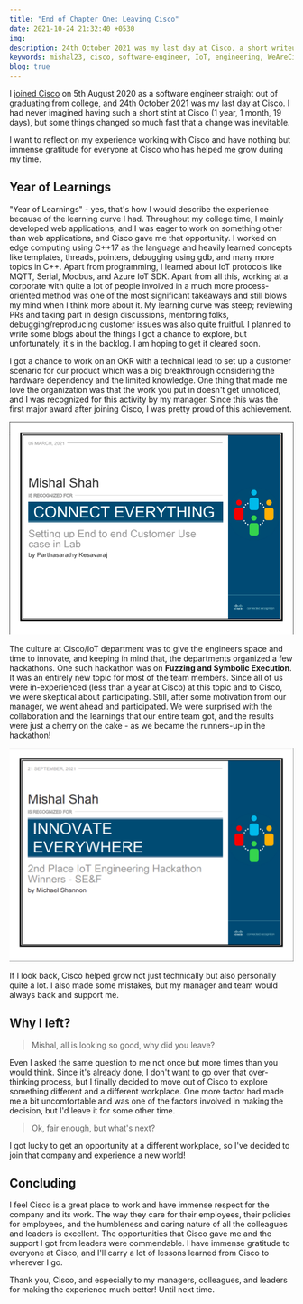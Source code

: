 ```yaml
---
title: "End of Chapter One: Leaving Cisco"
date: 2021-10-24 21:32:40 +0530
img:
description: 24th October 2021 was my last day at Cisco, a short writeup reflecting on my experience and why I left
keywords: mishal23, cisco, software-engineer, IoT, engineering, WeAreCisco, cse, nitk
blog: true
---
```


I [joined Cisco](/joining-cisco) on 5th August 2020 as a software engineer straight out of graduating from college, and 24th October 2021 was my last day at Cisco. I had never imagined having such a short stint at Cisco (1 year, 1 month, 19 days), but some things changed so much fast that a change was inevitable.

I want to reflect on my experience working with Cisco and have nothing but immense gratitude for everyone at Cisco who has helped me grow during my time.

## Year of Learnings

"Year of Learnings" - yes, that's how I would describe the experience because of the learning curve I had.
Throughout my college time, I mainly developed web applications, and I was eager to work on something other than web applications, and Cisco gave me that opportunity. I worked on edge computing using C++17 as the language and heavily learned concepts like templates, threads, pointers, debugging using gdb, and many more topics in C++. Apart from programming, I learned about IoT protocols like MQTT, Serial, Modbus, and Azure IoT SDK. Apart from all this, working at a corporate with quite a lot of people involved in a much more process-oriented method was one of the most significant takeaways and still blows my mind when I think more about it. My learning curve was steep; reviewing PRs and taking part in design discussions, mentoring folks, debugging/reproducing customer issues was also quite fruitful. I planned to write some blogs about the things I got a chance to explore, but unfortunately, it's in the backlog. I am hoping to get it cleared soon.

I got a chance to work on an OKR with a technical lead to set up a customer scenario for our product which was a big breakthrough considering the hardware dependency and the limited knowledge. One thing that made me love the organization was that the work you put in doesn't get unnoticed, and I was recognized for this activity by my manager. Since this was the first major award after joining Cisco, I was pretty proud of this achievement.

![OKR award](./images/okr-award.png)

The culture at Cisco/IoT department was to give the engineers space and time to innovate, and keeping in mind that, the departments organized a few hackathons. One such hackathon was on **Fuzzing and Symbolic Execution**. It was an entirely new topic for most of the team members. Since all of us were in-experienced (less than a year at Cisco) at this topic and to Cisco, we were skeptical about participating. Still, after some motivation from our manager, we went ahead and participated. We were surprised with the collaboration and the learnings that our entire team got, and the results were just a cherry on the cake - as we became the runners-up in the hackathon!

![IoT Fuzzing and Symbolic Execution Hackathon award](./images/hackathon-award.png)

If I look back, Cisco helped grow not just technically but also personally quite a lot. I also made some mistakes, but my manager and team would always back and support me.

## Why I left?

> Mishal, all is looking so good, why did you leave?

Even I asked the same question to me not once but more times than you would think. Since it's already done, I don't want to go over that over-thinking process, but I finally decided to move out of Cisco to explore something different and a different workplace. One more factor had made me a bit uncomfortable and was one of the factors involved in making the decision, but I'd leave it for some other time.

> Ok, fair enough, but what's next?

I got lucky to get an opportunity at a different workplace, so I've decided to join that company and experience a new world!

## Concluding

I feel Cisco is a great place to work and have immense respect for the company and its work. The way they care for their employees, their policies for employees, and the humbleness and caring nature of all the colleagues and leaders is excellent. The opportunities that Cisco gave me and the support I got from leaders were commendable. I have immense gratitude to everyone at Cisco, and I'll carry a lot of lessons learned from Cisco to wherever I go.

Thank you, Cisco, and especially to my managers, colleagues, and leaders for making the experience much better! Until next time.
